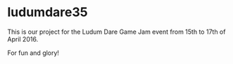 # ludumdare35

This is our project for the Ludum Dare Game Jam event from 15th to 17th of April 2016.

For fun and glory!

